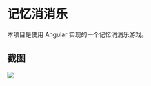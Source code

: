# 记忆消消乐

本项目是使用 Angular 实现的一个记忆消消乐游戏。

## 截图

![](https://s2.loli.net/2025/02/06/t6mFMKaipJ4Qeuf.png)
